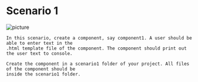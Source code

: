 # Scenario 1

![picture](images/scenario1.png)
```
In this scenario, create a component, say component1. A user should be able to enter text in the
.html template file of the component. The component should print out the user text to console.

Create the component in a scenario1 folder of your project. All files of the component should be
inside the scenario1 folder.
```


